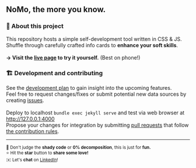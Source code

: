 ## NoMo, the more you know.

### 💚 About this project
This repository hosts a simple self-development tool written in CSS & JS.<br>
Shuffle through carefully crafted info cards to <b>enhance your soft skills</b>.<br>
<br>
<b>→ Visit the [live page](https://igpenguin.github.io/nomo) to try it yourself.</b> (Best on phone!) <br>

### 🏗 Development and contributing
See the [development plan](https://github.com/IGPenguin/nomo/projects/1) to gain insight into the upcoming features.<br>
Feel free to request changes/fixes or submit potential new data sources by creating [issues](https://github.com/IGPenguin/nomo/issues).
<br>
<br>
Deploy to localhost ```bundle exec jekyll serve``` and test via web browser at http://127.0.0.1:4000<br>
Propose your changes for integration by submitting [pull requests](https://github.com/IGPenguin/nomo/pulls) that follow [the contribution rules](https://github.com/IGPenguin/nomo/blob/live/.github/CONTRIBUTING.md "the contribution rules").

----

<sup>🙈 Don't judge the <strong>shady code</strong> or <strong>0% decomposition</strong>, this is just for <strong>fun.</strong></sup><br>
<sup>⭐️ Hit the <strong>star</strong> button to <strong>share some love!</strong></sup><br>
<sup>✉️ Let's <strong>chat</strong> on [LinkedIn](https://www.linkedin.com/in/intergalacticpenguin/)!</sup>
